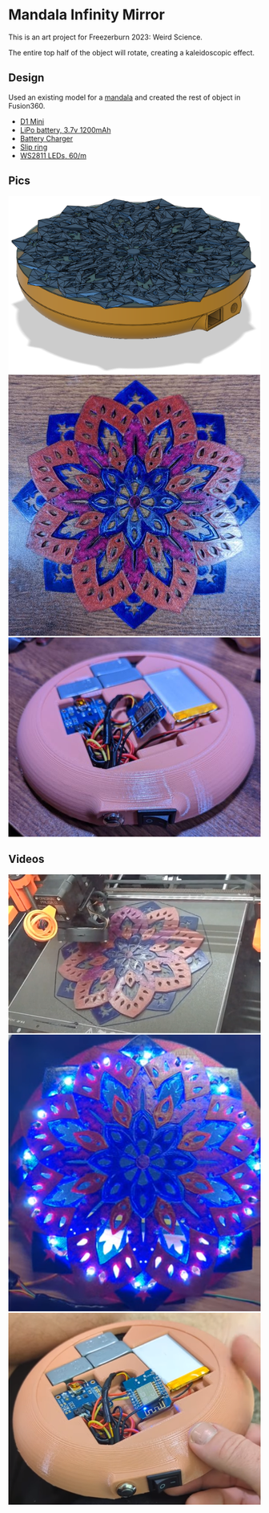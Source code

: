 # Mandala Infinity Mirror

This is an art project for Freezerburn 2023: Weird Science.

The entire top half of the object will rotate, creating a kaleidoscopic effect.

## Design

Used an existing model for a [mandala](https://www.thingiverse.com/thing:4248155E) and created the rest of object in Fusion360.

* [D1 Mini](https://www.amazon.com/dp/B08C7FYM5T?psc=1&ref=ppx_yo2ov_dt_b_product_details)
* [LiPo battery, 3.7v 1200mAh](https://www.adafruit.com/product/258)
* [Battery Charger](https://www.adafruit.com/product/259)
* [Slip ring](https://www.amazon.com/dp/B07H2SRMXP?psc=1&ref=ppx_yo2ov_dt_b_product_details)
* [WS2811 LEDs, 60/m](https://www.amazon.com/dp/B01CNL6LBK?psc=1&ref=ppx_yo2ov_dt_b_product_details)

## Pics

![3d model](./docs/model.png)</br>
![Mandala](./docs/mandala.jpg)</br>
![Base/Electronics](./docs/electonics.jpg)</br>

## Videos

[![Print Timelapse](./docs/print_timelapse.png)](https://youtu.be/HSAxc5erBlw)</br>
[![LED Test](./docs/mandala_led_test.png)](https://youtube.com/shorts/qlPCZ4Vacwc)</br>
[![Bottom Half](./docs/bottom_half.png)](https://youtube.com/shorts/_1KngPnwFcU)</br>

